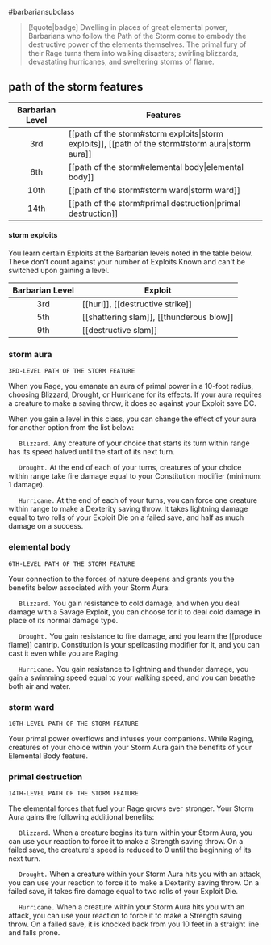#barbariansubclass

> [!quote|badge] 
> Dwelling in places of great elemental power, Barbarians who follow the Path of the Storm come to embody the destructive power of the elements themselves. The primal fury of their Rage turns them into walking disasters; swirling blizzards, devastating hurricanes, and sweltering storms of flame.
## path of the storm features
| **Barbarian Level** | **Features**                                                                                       |
| :-----------------: | -------------------------------------------------------------------------------------------------- |
|         3rd         | [[path of the storm#storm exploits\|storm exploits]], [[path of the storm#storm aura\|storm aura]] |
|         6th         | [[path of the storm#elemental body\|elemental body]]                                               |
|        10th         | [[path of the storm#storm ward\|storm ward]]                                                       |
|        14th         | [[path of the storm#primal destruction\|primal destruction]]                                       |
#### storm exploits
You learn certain Exploits at the Barbarian levels noted in the table below. These don't count against your number of Exploits Known and can't be switched upon gaining a level.

| **Barbarian Level** | **Exploit**                              |
| :-----------------: | ---------------------------------------- |
|         3rd         | [[hurl]], [[destructive strike]]         |
|         5th         | [[shattering slam]], [[thunderous blow]] |
|         9th         | [[destructive slam]]                     |

### storm aura
`3RD-LEVEL PATH OF THE STORM FEATURE`

When you Rage, you emanate an aura of primal power in a 10-foot radius, choosing Blizzard, Drought, or Hurricane for its effects. If your aura requires a creature to make a saving throw, it does so against your Exploit save DC.

When you gain a level in this class, you can change the effect of your aura for another option from the list below:

$\quad$ `Blizzard.` Any creature of your choice that starts its turn within range has its speed halved until the start of its next turn.

$\quad$ `Drought.` At the end of each of your turns, creatures of your choice within range take fire damage equal to your Constitution modifier (minimum: 1 damage).

$\quad$ `Hurricane.` At the end of each of your turns, you can force one creature within range to make a Dexterity saving throw. It takes lightning damage equal to two rolls of your Exploit Die on a failed save, and half as much damage on a success.
### elemental body
`6TH-LEVEL PATH OF THE STORM FEATURE`

Your connection to the forces of nature deepens and grants you the benefits below associated with your Storm Aura:

$\quad$ `Blizzard.` You gain resistance to cold damage, and when you deal damage with a Savage Exploit, you can choose for it to deal cold damage in place of its normal damage type.

$\quad$ `Drought.` You gain resistance to fire damage, and you learn the [[produce flame]] cantrip. Constitution is your spellcasting modifier for it, and you can cast it even while you are Raging.

$\quad$ `Hurricane.` You gain resistance to lightning and thunder damage, you gain a swimming speed equal to your walking speed, and you can breathe both air and water.
### storm ward
`10TH-LEVEL PATH OF THE STORM FEATURE`

Your primal power overflows and infuses your companions. While Raging, creatures of your choice within your Storm Aura gain the benefits of your Elemental Body feature.
### primal destruction
`14TH-LEVEL PATH OF THE STORM FEATURE`

The elemental forces that fuel your Rage grows ever stronger. Your Storm Aura gains the following additional benefits:

$\quad$ `Blizzard.` When a creature begins its turn within your Storm Aura, you can use your reaction to force it to make a Strength saving throw. On a failed save, the creature's speed is reduced to 0 until the beginning of its next turn.

$\quad$ `Drought.` When a creature within your Storm Aura hits you with an attack, you can use your reaction to force it to make a Dexterity saving throw. On a failed save, it takes fire damage equal to two rolls of your Exploit Die.

$\quad$ `Hurricane.` When a creature within your Storm Aura hits you with an attack, you can use your reaction to force it to make a Strength saving throw. On a failed save, it is knocked back from you 10 feet in a straight line and falls prone.